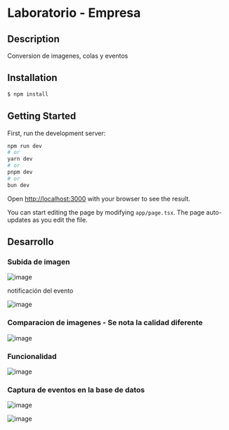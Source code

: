 # Laboratorio - Empresa

## Description

Conversion de imagenes, colas y eventos

## Installation

```bash
$ npm install
```

## Getting Started

First, run the development server:

```bash
npm run dev
# or
yarn dev
# or
pnpm dev
# or
bun dev
```

Open [http://localhost:3000](http://localhost:3000) with your browser to see the result.

You can start editing the page by modifying `app/page.tsx`. The page auto-updates as you edit the file.

## Desarrollo

### Subida de imagen

![image](https://github.com/user-attachments/assets/06bf9666-4d22-49c9-bc10-3c26b1a1c5b4)

notificación del evento

![image](https://github.com/user-attachments/assets/8906c103-3044-4fd7-9ad6-028e0822d98a)

### Comparacion de imagenes - Se nota la calidad diferente

![image](https://github.com/user-attachments/assets/53dc2227-2c40-434f-b6f5-84bc80e1f8b8)

### Funcionalidad

![image](https://github.com/user-attachments/assets/587dafed-929f-45da-93ce-26d6c2a2c92c)

### Captura de eventos en la base de datos

![image](https://github.com/user-attachments/assets/35feccc5-3df4-45e9-962d-8ca19fec2507)

![image](https://github.com/user-attachments/assets/05717291-4ba2-4cf0-8557-795859eab58a)

